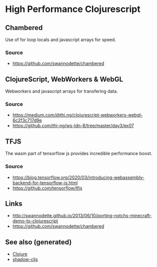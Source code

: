 # High Performance Clojurescript

## Chambered

Use of for loop locals and javascript arrays for speed.

### Source

  - <https://github.com/swannodette/chambered>

## ClojureScript, WebWorkers & WebGL

Webworkers and javascript arrays for transfering data.

### Source

  - <https://medium.com/@thi.ng/clojurescript-webworkers-webgl-6c2f3c717d9e>
  - <https://github.com/thi-ng/ws-ldn-8/tree/master/day3/ex07>

## TFJS

The wasm part of tensorflow js provides incredible performance boost.

### Source

  - <https://blog.tensorflow.org/2020/03/introducing-webassembly-backend-for-tensorflow-js.html>
  - <https://github.com/tensorflow/tfjs>

## Links

  - <http://swannodette.github.io/2013/06/10/porting-notchs-minecraft-demo-to-clojurescript>
  - <https://github.com/swannodette/chambered>

## See also (generated)

  - [Clojure](./../decks/clojure.md)
  - [shadow-cljs](./20200430154647-shadow_cljs.md)
